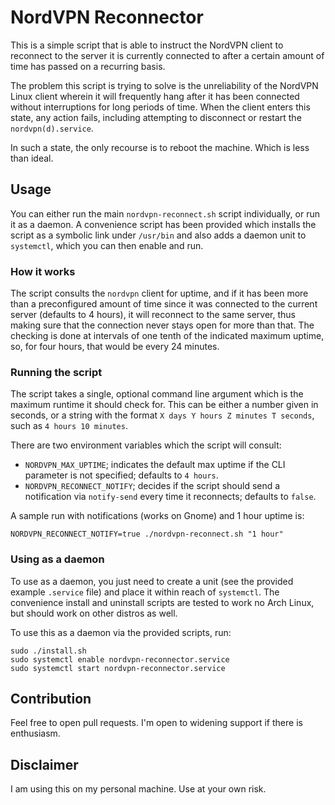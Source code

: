 # NordVPN Reconnector

This is a simple script that is able to instruct the NordVPN client to reconnect
to the server it is currently connected to after a certain amount of time has
passed on a recurring basis.

The problem this script is trying to solve is the unreliability of the NordVPN
Linux client wherein it will frequently hang after it has been connected without
interruptions for long periods of time. When the client enters this state, any
action fails, including attempting to disconnect or restart the `nordvpn(d).service`.

In such a state, the only recourse is to reboot the machine. Which is less than ideal.

## Usage

You can either run the main `nordvpn-reconnect.sh` script individually, or run it as
a daemon. A convenience script has been provided which installs the script as a symbolic
link under `/usr/bin` and also adds a daemon unit to `systemctl`, which you can then
enable and run.

### How it works

The script consults the `nordvpn` client for uptime, and if it has been more than a
preconfigured amount of time since it was connected to the current server (defaults
to 4 hours), it will reconnect to the same server, thus making sure that the connection
never stays open for more than that. The checking is done at intervals of one tenth of
the indicated maximum uptime, so, for four hours, that would be every 24 minutes.

### Running the script

The script takes a single, optional command line argument which is the maximum
runtime it should check for. This can be either a number given in seconds, or a
string with the format `X days Y hours Z minutes T seconds`, such as `4 hours 10 minutes`.

There are two environment variables which the script will consult:

- `NORDVPN_MAX_UPTIME`; indicates the default max uptime if the CLI parameter is not specified; defaults to `4 hours`.
- `NORDVPN_RECONNECT_NOTIFY`; decides if the script should send a notification via `notify-send`
 every time it reconnects; defaults to `false`.

A sample run with notifications (works on Gnome) and 1 hour uptime is:

```shell
NORDVPN_RECONNECT_NOTIFY=true ./nordvpn-reconnect.sh "1 hour"
```

### Using as a daemon

To use as a daemon, you just need to create a unit (see the provided example `.service` file)
and place it within reach of `systemctl`. The convenience install and uninstall scripts
are tested to work no Arch Linux, but should work on other distros as well. 

To use this as a daemon via the provided scripts, run:

```shell
sudo ./install.sh
sudo systemctl enable nordvpn-reconnector.service
sudo systemctl start nordvpn-reconnector.service
```

## Contribution

Feel free to open pull requests. I'm open to widening support if there is enthusiasm.

## Disclaimer

I am using this on my personal machine. Use at your own risk.